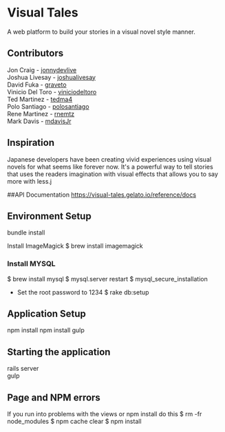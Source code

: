 # Visual Tales
A web platform to build your stories in a visual novel style manner.

## Contributors
Jon Craig - [jonnydevlive](https://github.com/jonnydevlive)  
Joshua Livesay - [joshualivesay](https://github.com/joshualivesay)  
David Fuka - [graveto](https://github.com/graveto)  
Vinicio Del Toro - [viniciodeltoro](https://github.com/viniciodeltoro)  
Ted Martinez - [tedma4](https://github.com/tedma4)  
Polo Santiago - [polosantiago](https://github.com/polosantiago)  
Rene Martinez - [rnemtz](https://github.com/rnemtz)  
Mark Davis - [mdavisJr](https://github.com/mdavisJr)  

## Inspiration
Japanese developers have been creating vivid experiences using visual novels for what seems like forever now. It's a powerful way to tell stories that uses the readers imagination with visual effects that allows you to say more with less.j

##API Documentation
https://visual-tales.gelato.io/reference/docs

## Environment Setup
bundle install

Install ImageMagick
$ brew install imagemagick

### Install MYSQL
$ brew install mysql
$ mysql.server restart
$ mysql_secure_installation
 - Set the root password to 1234
$ rake db:setup

## Application Setup
npm install
npm install gulp

## Starting the application
rails server  
gulp

## Page and NPM errors
If you run into problems with the views or npm install do this
$ rm -fr node_modules
$ npm cache clear
$ npm install
